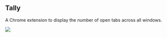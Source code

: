 Tally
-----

A Chrome extension to display the number of open tabs across all windows.

![](http://f.cl.ly/items/3u332g3B1a0J39171n0N/tally.gif)
